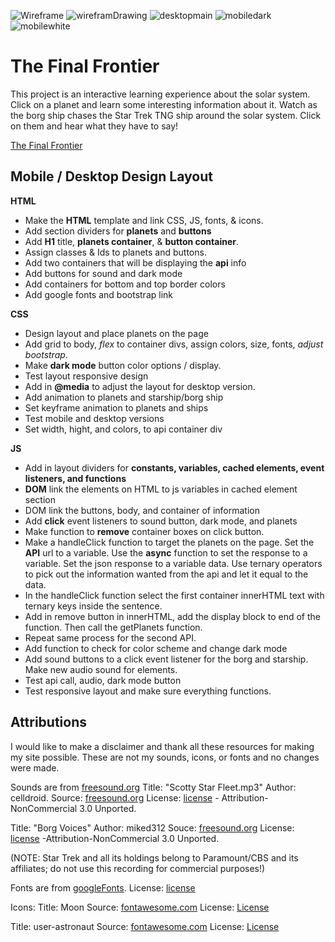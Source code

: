 
![Wireframe](css/Wireframe-solarsystem.png)
![wireframDrawing](css/wireframe.jpg)
![desktopmain](images/mainscreen.png)
![mobiledark](images/mobilewhite.png)
![mobilewhite](images/mobiledark.png)




# The Final Frontier 
This project is an interactive learning experience about the solar system. Click on a planet and learn some interesting information about it. Watch as the borg ship chases the Star Trek TNG ship around the solar system. Click on them and hear what they have to say! 

[The Final Frontier](http://space-nerdy.surge.sh/)

## Mobile / Desktop Design Layout 

**HTML**
* Make the **HTML** template and link CSS, JS, fonts, & icons.
* Add section dividers for **planets** and **buttons**
* Add **H1** title, **planets container**, & **button container**.
* Assign classes & Ids to planets and buttons.
* Add two containers that will be displaying the **api** info
* Add buttons for sound and dark mode 
* Add containers for bottom and top border colors
* Add google fonts and bootstrap link 

**CSS** 
* Design layout and place planets on the page
* Add grid to body, _flex_ to container divs, assign colors, size, fonts, _adjust bootstrap_.
* Make **dark mode** button color options / display.
* Test layout responsive design 
* Add in **@media** to adjust the layout for desktop version.
* Add animation to planets and starship/borg ship
* Set keyframe animation to planets and ships
* Test mobile and desktop versions
* Set width, hight, and colors, to api container div

**JS**
* Add in layout dividers for **constants, variables, cached elements, event listeners, and functions** 
* **DOM** link the elements on HTML to js variables in cached element section 
* DOM link the buttons, body, and container of information 
* Add **click** event listeners to sound button, dark mode, and planets
* Make function to **remove** container boxes on click button.
* Make a handleClick function to target the planets on the page. Set the **API** url to a variable. Use the **async** function to set the response to a variable. Set the json response to a variable data. Use ternary operators to pick out the information wanted from the api and let it equal to the data. 
* In the handleClick function select the first container innerHTML text with ternary keys inside the sentence. 
* Add in remove button in innerHTML, add the display block to end of the function. Then call the getPlanets function. 
* Repeat same process for the second API. 
* Add function to check for color scheme and change dark mode
* Add sound buttons to a click event listener for the borg and starship. Make new audio sound for elements. 
* Test api call, audio, dark mode button 
* Test responsive layout and make sure everything functions.


## Attributions ##
I would like to make a disclaimer and thank all these resources for making my site possible. These are not my sounds, icons, or fonts and no changes were made. 

Sounds are from [freesound.org](https://freesound.org/)
Title: "Scotty Star Fleet.mp3"
Author: celldroid.
Source: [freesound.org](https://freesound.org/people/celldroid/sounds/134942/)
License: [license](https://creativecommons.org/licenses/by-nc/3.0/legalcode) - Attribution-NonCommercial 3.0 Unported.

Title: "Borg Voices"
Author: miked312
Souce: [freesound.org](https://freesound.org/people/miked312/sounds/243601/)
License: [license](https://creativecommons.org/licenses/by-nc/3.0/legalcode) -Attribution-NonCommercial 3.0 Unported.

(NOTE: Star Trek and all its holdings belong to Paramount/CBS and its affiliates; do not use this recording for commercial purposes!)

Fonts are from [googleFonts](https://fonts.google.com/specimen/Poiret+One?query=poire).
License: [license](https://scripts.sil.org/cms/scripts/page.php?site_id=nrsi&id=OFL)

Icons:
Title: Moon
Source: [fontawesome.com](https://fontawesome.com/icons/moon?style=solid)
License: [License](https://fontawesome.com/license#what-the-customer-may-do)

Title: user-astronaut 
Source: [fontawesome.com](https://fontawesome.com/icons/user-astronaut?style=solid)
License: [License](https://fontawesome.com/license#what-the-customer-may-do)